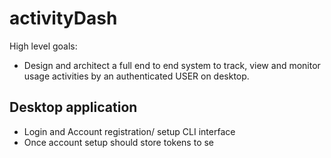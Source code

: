# activityDash

High level goals:
- Design and architect a full end to end system to track, view and monitor usage activities by an authenticated USER on desktop.


## Desktop application

- Login and Account registration/ setup CLI interface
- Once account setup should store tokens to se